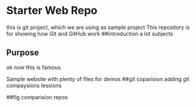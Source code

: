 # Starter Web Repo
this is git project, which we are using as sample project 
This repository is for showing how Git and GitHub work
##introduction
a lot subjects
## Purpose
ok now
this is famous


Sample website with plenty of files for demos
##git coparision
adding git compaysions lessions

##fig comparision repos